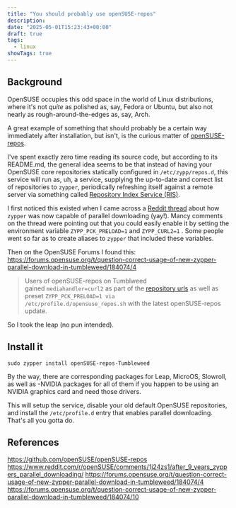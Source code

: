 ```yaml
---
title: "You should probably use openSUSE-repos"
description: 
date: "2025-05-01T15:23:43+00:00"
draft: true
tags:
  - linux
showTags: true
---
```

## Background

OpenSUSE occupies this odd space in the world of Linux distributions, where it's not *quite* as polished as, say, Fedora or Ubuntu, but also not nearly as rough-around-the-edges as, say, Arch.  

A great example of something that should probably be a certain way immediately after installation, but isn't, is the curious matter of [openSUSE-repos](https://github.com/openSUSE/openSUSE-repos).

I've spent exactly zero time reading its source code, but according to its README.md, the general idea seems to be that instead of having your OpenSUSE core repositories statically configured in `/etc/zypp/repos.d`, this service will run as, uh, a service, supplying the up-to-date and correct list of repositories to `zypper`, periodically refreshing itself against a remote server via something called [Repository Index Service (RIS)](https://en.opensuse.org/openSUSE:Standards_Repository_Index_Service). 

I first noticed this existed when I came across a [Reddit thread](https://www.reddit.com/r/openSUSE/comments/1j24zs1/after_9_years_zyppers_parallel_downloading/) about how `zypper` was now capable of parallel downloading (yay!).  Mancy comments on the thread were pointing out that you could easily enable it by setting the environment variable `ZYPP_PCK_PRELOAD=1` and `ZYPP_CURL2=1` .  Some people went so far as to create aliases to `zypper` that included these variables.  

Then on the OpenSUSE Forums I found this:
https://forums.opensuse.org/t/question-correct-usage-of-new-zypper-parallel-download-in-tumbleweed/184074/4

> Users of openSUSE-repos on Tumblweed gained `mediahandler=curl2` as part of the [repository urls](https://github.com/openSUSE/openSUSE-repos/blob/main/opensuse-tumbleweed-repoindex.xml) as well as preset `ZYPP_PCK_PRELOAD=1 via /etc/profile.d/opensuse_repos.sh` with the latest openSUSE-repos update.

So I took the leap (no pun intended).
## Install it

`sudo zypper install openSUSE-repos-Tumbleweed`

By the way, there are corresponding packages for Leap, MicroOS, Slowroll, as well as -NVIDIA packages for all of them if you happen to be using an NVIDIA graphics card and need those drivers.

This will setup the service, disable your old default OpenSUSE repositories, and install the `/etc/profile.d` entry that enables parallel downloading. That's all you gotta do. 

## References

https://github.com/openSUSE/openSUSE-repos
https://www.reddit.com/r/openSUSE/comments/1j24zs1/after_9_years_zyppers_parallel_downloading/
https://forums.opensuse.org/t/question-correct-usage-of-new-zypper-parallel-download-in-tumbleweed/184074/4
https://forums.opensuse.org/t/question-correct-usage-of-new-zypper-parallel-download-in-tumbleweed/184074/10